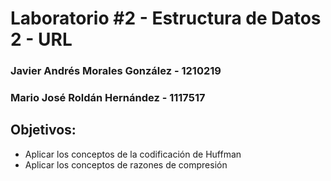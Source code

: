# Laboratorio #2 - Estructura de Datos 2 - URL

### Javier Andrés Morales González - 1210219
### Mario José Roldán Hernández - 1117517

## Objetivos:

- Aplicar los conceptos de la codificación de Huffman
- Aplicar los conceptos de razones de compresión

